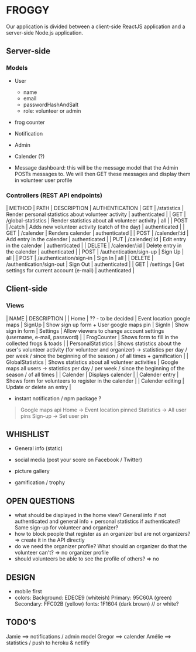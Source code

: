 # FROGGY

Our application is divided between a client-side ReactJS application and a server-side Node.js application.

## Server-side

### Models

- User

  - name
  - email
  - passwordHashAndSalt
  - role: volunteer or admin

- frog counter
- Notification
- Admin
- Calender (?)
- Message dashboard: this will be the message model that the Admin POSTs messages to. We will then GET these messages and display them in volunteer user profile

### Controllers (REST API endpoints)

| METHOD | PATH | DESCRIPTION | AUTHENTICATION
| GET | /statistics | Render personal statistics about volunteer activity | authenticated |
| GET | /global-statistics | Render statistics about all volunteer activity | all |
| POST | /catch | Adds new volunteer activity (catch of the day) | authenticated |
| GET | /calender | Renders calender | authenticated |
| POST | /calender/:id | Add entry in the calender | authenticated |
| PUT | /calender/:id | Edit entry in the calender | authenticated |
| DELETE | /calender/:id | Delete entry in the calender | authenticated |
| POST | /authentication/sign-up | Sign Up | all |
| POST | /authentication/sign-in | Sign In | all |
| DELETE | /authentication/sign-out | Sign Out | authenticated |
| GET | /settings | Get settings for current account (e-mail) | authenticated |

## Client-side

### Views

| NAME | DESCRIPTION |
| Home | ?? - to be decided | Event location google maps
| SignUp | Show sign up form + User google maps pin
| SignIn | Show sign in form
| Settings | Allow viewers to change account settings (username, e-mail, password) |
| FrogCounter | Shows form to fill in the collected frogs & toads |
| PersonalStatistics | Shows statistics about the user's volunteer activity (for volunteer and organizer)
-> statistics per day / per week / since the beginning of the season / of all times + gamification |
| GlobalStatistics | Shows statistics about all volunteer activities | Google maps all users
-> statistics per day / per week / since the beginning of the season / of all times |
| Calender | Displays calender |
| Calender entry | Shows form for volunteers to register in the calender |
| Calender editing | Update or delete an entry |

- instant notification / npm package ?

> Google maps api
> Home -> Event location pinned
> Statistics -> All user pins
> Sign-up -> Set user pin

## WHISHLIST

- General info (static)

- social media (post your score on Facebook / Twitter)
- picture gallery
- gamification / trophy

## OPEN QUESTIONS

- what should be displayed in the home view? General info if not authenticated and general info + personal statistics if authenticated? Same sign-up for volunteer and organizer?
- how to block people that register as an organizer but are not organizers? => create it in the API directly
- do we need the organizer profile? What should an organizer do that the volunteer can't? => no organizer profile
- should volunteers be able to see the profile of others? => no

## DESIGN

- mobile first
- colors:
  Background: EDECE9 (whiteish)
  Primary: 95C60A (green)
  Secondary: FFC02B (yellow)
  fonts: 1F1604 (dark brown) // or white?

## TODO'S

Jamie ==> notifications / admin model
Gregor ==> calender
Amélie ==> statistics / push to heroku & netlify
